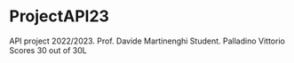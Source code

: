 # ProjectAPI23
API project 2022/2023. Prof. Davide Martinenghi Student. Palladino Vittorio Scores 30 out of 30L 
